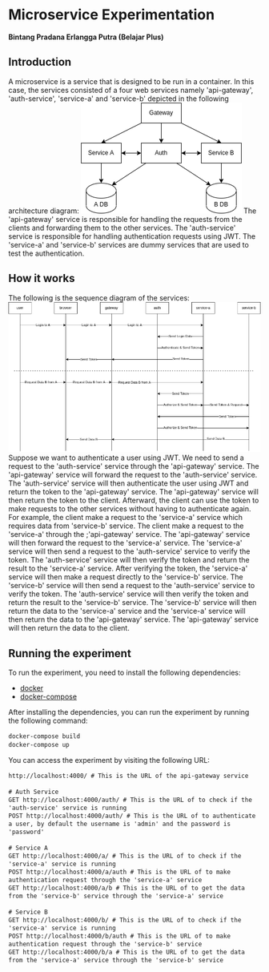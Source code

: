 # Microservice Experimentation
**Bintang Pradana Erlangga Putra (Belajar Plus)**

## Introduction
A microservice is a service that is designed to be run in a container.
In this case, the services consisted of a four web services namely 'api-gateway', 'auth-service', 'service-a' and 'service-b' depicted in the following architecture diagram:
![architecture diagram](docs/images/architecture.png)
The 'api-gateway' service is responsible for handling the requests from the clients and forwarding them to the other services.
The 'auth-service' service is responsible for handling authentication requests using JWT.
The 'service-a' and 'service-b' services are dummy services that are used to test the authentication.

## How it works
The following is the sequence diagram of the services:
![sequence diagram](docs/images/sequence.png)
Suppose we want to authenticate a user using JWT. We need to send a request to the 'auth-service' service through the 'api-gateway' service. The 'api-gateway' service will forward the request to the 'auth-service' service. The 'auth-service' service will then authenticate the user using JWT and return the token to the 'api-gateway' service. The 'api-gateway' service will then return the token to the client.
Afterward, the client can use the token to make requests to the other services without having to authenticate again. For example, the client make a request to the 'service-a' service which requires data from 'service-b' service.  The client make a request to the 'service-a' through the ;'api-gateway' service. The 'api-gateway' service will then forward the request to the 'service-a' service. The 'service-a' service will then send a request to the 'auth-service' service to verify the token. The 'auth-service' service will then verify the token and return the result to the 'service-a' service. After verifying the token, the 'service-a' service will then make a request directly to the 'service-b' service. The 'service-b' service will then send a request to the 'auth-service' service to verify the token. The 'auth-service' service will then verify the token and return the result to the 'service-b' service. The 'service-b' service will then return the data to the 'service-a' service and the 'service-a' service will then return the data to the 'api-gateway' service. The 'api-gateway' service will then return the data to the client.

## Running the experiment
To run the experiment, you need to install the following dependencies:
* [docker](https://www.docker.com/)
* [docker-compose](https://docs.docker.com/compose/install/)

After installing the dependencies, you can run the experiment by running the following command:
```bash
docker-compose build
docker-compose up
```
You can access the experiment by visiting the following URL:
```
http://localhost:4000/ # This is the URL of the api-gateway service

# Auth Service
GET http://localhost:4000/auth/ # This is the URL of to check if the 'auth-service' service is running
POST http://localhost:4000/auth/ # This is the URL of to authenticate a user, by default the username is 'admin' and the password is 'password'

# Service A
GET http://localhost:4000/a/ # This is the URL of to check if the 'service-a' service is running
POST http://localhost:4000/a/auth # This is the URL of to make authentication request through the 'service-a' service
GET http://localhost:4000/a/b # This is the URL of to get the data from the 'service-b' service through the 'service-a' service

# Service B
GET http://localhost:4000/b/ # This is the URL of to check if the 'service-a' service is running
POST http://localhost:4000/b/auth # This is the URL of to make authentication request through the 'service-b' service
GET http://localhost:4000/b/a # This is the URL of to get the data from the 'service-a' service through the 'service-b' service
```